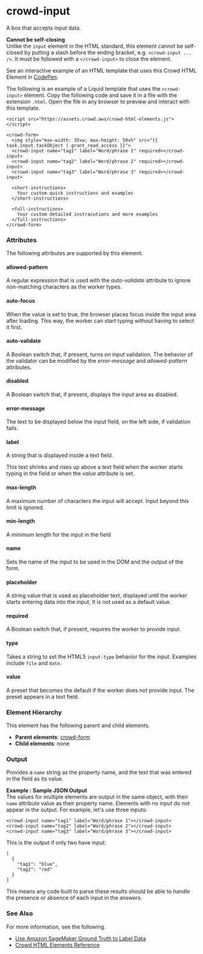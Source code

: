 # crowd\-input<a name="sms-ui-template-crowd-input"></a>

A box that accepts input data\.

**Cannot be self\-closing**  
Unlike the `input` element in the HTML standard, this element cannot be self\-closed by putting a slash before the ending bracket, e\.g\. `<crowd-input ... />`\. It must be followed with a `</crowd-input>` to close the element\.

See an interactive example of an HTML template that uses this Crowd HTML Element in [CodePen](https://codepen.io/sagemaker_crowd_html_elements/pen/wvgBZYW)\.

The following is an example of a Liquid template that uses the `<crowd-input>` element\. Copy the following code and save it in a file with the extension `.html`\. Open the file in any browser to preview and interact with this template\. 

```
<script src="https://assets.crowd.aws/crowd-html-elements.js"></script>

<crowd-form>
  <img style="max-width: 35vw; max-height: 50vh" src="{{ task.input.taskObject | grant_read_access }}">
  <crowd-input name="tag1" label="Word/phrase 1" required></crowd-input>
  <crowd-input name="tag2" label="Word/phrase 2" required></crowd-input>
  <crowd-input name="tag3" label="Word/phrase 3" required></crowd-input>

  <short-instructions>
    Your custom quick instructions and examples
  </short-instructions>

  <full-instructions>
    Your custom detailed instracutions and more examples
  </full-instructions>
</crowd-form>
```

### Attributes<a name="input-attributes"></a>

The following attributes are supported by this element\.

#### allowed\-pattern<a name="input-attributes-allowed-pattern"></a>

A regular expression that is used with the *auto\-validate* attribute to ignore non\-matching characters as the worker types\.

#### auto\-focus<a name="input-attributes-auto-focus"></a>

When the value is set to true, the browser places focus inside the input area after loading\. This way, the worker can start typing without having to select it first\.

#### auto\-validate<a name="input-attributes-auto-validate"></a>

A Boolean switch that, if present, turns on input validation\. The behavior of the validator can be modified by the *error\-message* and *allowed\-pattern* attributes\.

#### disabled<a name="input-attributes-disabled"></a>

A Boolean switch that, if present, displays the input area as disabled\.

#### error\-message<a name="input-attributes-error-message"></a>

The text to be displayed below the input field, on the left side, if validation fails\.

#### label<a name="input-attributes-label"></a>

A string that is displayed inside a text field\.

This text shrinks and rises up above a text field when the worker starts typing in the field or when the *value* attribute is set\.

#### max\-length<a name="input-attributes-max-length"></a>

 A maximum number of characters the input will accept\. Input beyond this limit is ignored\.

#### min\-length<a name="input-attributes-min-length"></a>

A minimum length for the input in the field

#### name<a name="input-attributes-name"></a>

 Sets the name of the input to be used in the DOM and the output of the form\.

#### placeholder<a name="input-attributes-placeholder"></a>

A string value that is used as placeholder text, displayed until the worker starts entering data into the input, It is not used as a default value\.

#### required<a name="input-attributes-required"></a>

A Boolean switch that, if present, requires the worker to provide input\.

#### type<a name="input-attributes-type"></a>

Takes a string to set the HTML5 `input-type` behavior for the input\. Examples include `file` and `date`\.

#### value<a name="input-attributes-value"></a>

A preset that becomes the default if the worker does not provide input\. The preset appears in a text field\.

### Element Hierarchy<a name="input-element-hierarchy"></a>

This element has the following parent and child elements\.
+ **Parent elements**: [crowd\-form](sms-ui-template-crowd-form.md)
+ **Child elements**: none

### Output<a name="input-element-output"></a>

Provides a `name` string as the property name, and the text that was entered in the field as its value\.

**Example : Sample JSON Output**  
The values for multiple elements are output in the same object, with their `name` attribute value as their property name\. Elements with no input do not appear in the output\. For example, let's use three inputs:  

```
<crowd-input name="tag1" label="Word/phrase 1"></crowd-input>
<crowd-input name="tag2" label="Word/phrase 2"></crowd-input>
<crowd-input name="tag3" label="Word/phrase 3"></crowd-input>
```
This is the output if only two have input:  

```
[
  {
    "tag1": "blue",
    "tag2": "red"
  }
]
```
This means any code built to parse these results should be able to handle the presence or absence of each input in the answers\.

### See Also<a name="input-see-also"></a>

For more information, see the following\.
+ [Use Amazon SageMaker Ground Truth to Label Data](sms.md)
+ [Crowd HTML Elements Reference](sms-ui-template-reference.md)